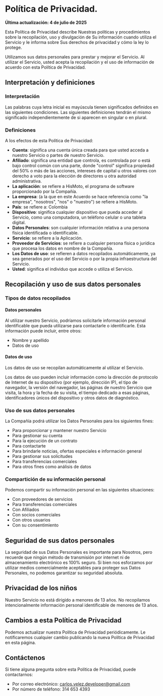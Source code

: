 # Política de Privacidad.

**Última actualización: 4 de julio de 2025**

Esta Política de Privacidad describe Nuestras políticas y procedimientos sobre la recopilación, uso y divulgación de Su información cuando utiliza el Servicio y le informa sobre Sus derechos de privacidad y cómo la ley lo protege.

Utilizamos sus datos personales para prestar y mejorar el Servicio. Al utilizar el Servicio, usted acepta la recopilación y el uso de información de acuerdo con esta Política de Privacidad.

## Interpretación y definiciones

### Interpretación

Las palabras cuya letra inicial es mayúscula tienen significados definidos en las siguientes condiciones. Las siguientes definiciones tendrán el mismo significado independientemente de si aparecen en singular o en plural.

### Definiciones

A los efectos de esta Política de Privacidad:

- **Cuenta**: significa una cuenta única creada para que usted acceda a nuestro Servicio o partes de nuestro Servicio.
- **Afiliado**: significa una entidad que controla, es controlada por o está bajo control común con una parte, donde "control" significa propiedad del 50% o más de las acciones, intereses de capital u otros valores con derecho a voto para la elección de directores u otra autoridad administrativa.
- **La aplicación**: se refiere a HisMoto, el programa de software proporcionado por la Compañía.
- **La empresa**: (a la que en este Acuerdo se hace referencia como "la empresa", "nosotros", "nos" o "nuestro") se refiere a HisMoto.
- **País**: se refiere a: Colombia
- **Dispositivo**: significa cualquier dispositivo que pueda acceder al Servicio, como una computadora, un teléfono celular o una tableta digital.
- **Datos Personales**: son cualquier información relativa a una persona física identificada o identificable.
- **Servicio**: se refiere a la Aplicación.
- **Proveedor de Servicios**: se refiere a cualquier persona física o jurídica que procesa los datos en nombre de la Compañía.
- **Los Datos de uso**: se refieren a datos recopilados automáticamente, ya sea generados por el uso del Servicio o por la propia infraestructura del Servicio.
- **Usted**: significa el individuo que accede o utiliza el Servicio.

## Recopilación y uso de sus datos personales

### Tipos de datos recopilados

#### Datos personales

Al utilizar nuestro Servicio, podríamos solicitarle información personal identificable que pueda utilizarse para contactarle o identificarle. Esta información puede incluir, entre otros:

- Nombre y apellido
- Datos de uso

#### Datos de uso

Los datos de uso se recopilan automáticamente al utilizar el Servicio.

Los datos de uso pueden incluir información como la dirección de protocolo de Internet de su dispositivo (por ejemplo, dirección IP), el tipo de navegador, la versión del navegador, las páginas de nuestro Servicio que visita, la hora y la fecha de su visita, el tiempo dedicado a esas páginas, identificadores únicos del dispositivo y otros datos de diagnóstico.

### Uso de sus datos personales

La Compañía podrá utilizar los Datos Personales para los siguientes fines:

- Para proporcionar y mantener nuestro Servicio
- Para gestionar su cuenta
- Para la ejecución de un contrato
- Para contactarte
- Para brindarle noticias, ofertas especiales e información general
- Para gestionar sus solicitudes
- Para transferencias comerciales
- Para otros fines como análisis de datos

### Compartición de su información personal

Podemos compartir su información personal en las siguientes situaciones:

- Con proveedores de servicios
- Para transferencias comerciales
- Con Afiliados
- Con socios comerciales
- Con otros usuarios
- Con su consentimiento

## Seguridad de sus datos personales

La seguridad de sus Datos Personales es importante para Nosotros, pero recuerde que ningún método de transmisión por internet ni de almacenamiento electrónico es 100% seguro. Si bien nos esforzamos por utilizar medios comercialmente aceptables para proteger sus Datos Personales, no podemos garantizar su seguridad absoluta.

## Privacidad de los niños

Nuestro Servicio no está dirigido a menores de 13 años. No recopilamos intencionalmente información personal identificable de menores de 13 años.

## Cambios a esta Política de Privacidad

Podemos actualizar nuestra Política de Privacidad periódicamente. Le notificaremos cualquier cambio publicando la nueva Política de Privacidad en esta página.

## Contáctenos

Si tiene alguna pregunta sobre esta Política de Privacidad, puede contactarnos:

- Por correo electrónico: [carlos.velez.developer@gmail.com](mailto:carlos.velez.developer@gmail.com)
- Por número de teléfono:  314 653 4393